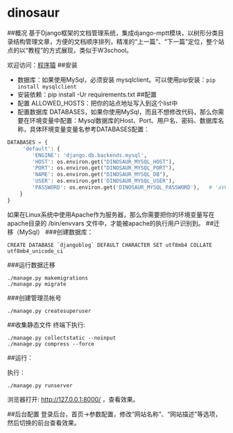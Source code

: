 # dinosaur
##概况
基于Django框架的文档管理系统，集成django-mptt模块，以树形分类目录结构管理文章，方便的文档顺序排列，精准的“上一篇”、“下一篇”定位，整个站点的以“教程”的方式展现，类似于W3school。

欢迎访问：[程序猿](https://www.imcoder.cc)
##安装
- 数据库：如果使用MySql，必须安装 mysqlclient。可以使用pip安装：`pip install mysqlclient`
- 安装依赖：pip install -Ur requirements.txt
##配置
- 配置 ALLOWED_HOSTS：把你的站点地址写入到这个list中
- 配置数据库 DATABASES，如果你使用MySql，而且不想修改代码，那么你需要在环境变量中配置：Mysql数据库的Host、Port、用户名、密码、数据库名称，具体环境变量变量名参考DATABASES配置：
```python
DATABASES = {
     'default': {
        'ENGINE': 'django.db.backends.mysql',
        'HOST': os.environ.get("DINOSAUR_MYSQL_HOST"),
        'PORT': os.environ.get("DINOSAUR_MYSQL_PORT"),
        'NAME': os.environ.get("DINOSAUR_MYSQL_DB"),
        'USER': os.environ.get('DINOSAUR_MYSQL_USER'),
        'PASSWORD': os.environ.get('DINOSAUR_MYSQL_PASSWORD'),   # 'aVCvGwhhxKe0vgsP',
    }
}
```
如果在Linux系统中使用Apache作为服务器，那么你需要把你的环境变量写在 apache目录的 /bin/envvars 文件中，才能被apache的执行用户识别到。
##迁移（MySql）
###创建数据库：
```shell
CREATE DATABASE `djangoblog` DEFAULT CHARACTER SET utf8mb4 COLLATE utf8mb4_unicode_ci
```
###运行数据迁移
```shell
./manage.py makemigrations
./manage.py migrate
```
###创建管理员帐号
```shell
./manage.py createsuperuser
```
##收集静态文件
终端下执行:  
```shell
./manage.py collectstatic --noinput
./manage.py compress --force
```
##运行：

执行： 
```shell
./manage.py runserver
```
浏览器打开: http://127.0.0.1:8000/ ，查看效果。

##后台配置
登录后台，首页->参数配置，修改“网站名称”、“网站描述”等选项，然后切换的前台查看效果。
